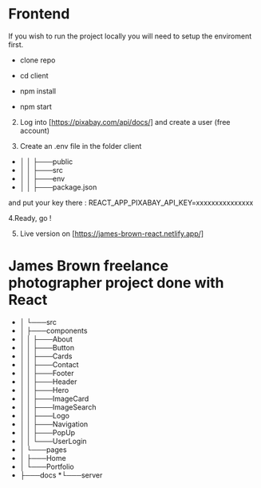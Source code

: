 # Frontend

If you wish to run the project locally you will need to setup the enviroment first.

- clone repo

- cd client

- npm install

- npm start

2. Log into [https://pixabay.com/api/docs/]
and create a user (free account)

3. Create an .env file in the folder client 

* │       │   ├───public
* │       │   ├───src
* │       │   ├───env
* │       │   ├───package.json

and put your key there : REACT_APP_PIXABAY_API_KEY=xxxxxxxxxxxxxxx


4.Ready, go !

5. Live version on [https://james-brown-react.netlify.app/]


# James Brown freelance photographer project done with React
* │   └───src
* │       ├───components
* │       │   ├───About
* │       │   ├───Button
* │       │   ├───Cards
* │       │   ├───Contact
* │       │   ├───Footer
* │       │   ├───Header
* │       │   ├───Hero
* │       │   ├───ImageCard
* │       │   ├───ImageSearch
* │       │   ├───Logo
* │       │   ├───Navigation
* │       │   ├───PopUp
* │       │   └───UserLogin
* │       └───pages
* │           ├───Home
* │           └───Portfolio
* ├───docs
 *└───server
